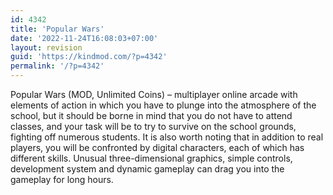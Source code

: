 ```yaml
---
id: 4342
title: 'Popular Wars'
date: '2022-11-24T16:08:03+07:00'
layout: revision
guid: 'https://kindmod.com/?p=4342'
permalink: '/?p=4342'
---
```


Popular Wars (MOD, Unlimited Coins) – multiplayer online arcade with elements of action in which you have to plunge into the atmosphere of the school, but it should be borne in mind that you do not have to attend classes, and your task will be to try to survive on the school grounds, fighting off numerous students. It is also worth noting that in addition to real players, you will be confronted by digital characters, each of which has different skills. Unusual three-dimensional graphics, simple controls, development system and dynamic gameplay can drag you into the gameplay for long hours.